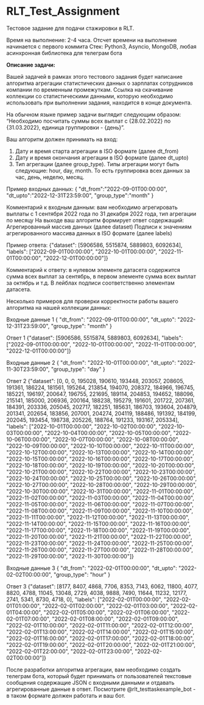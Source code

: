 # RLT_Test_Assignment

Тестовое задание для подачи стажировки в RLT.

Время на выполнение: 2-4 часа. Отсчет времени на выполнение начинается с первого коммита
Стек: Python3, Asyncio, MongoDB, любая асинхронная библиотека для телеграм бота

**Описание задачи:**

Вашей задачей в рамках этого тестового задания будет написание алгоритма агрегации статистических данных о зарплатах сотрудников компании по временным промежуткам. Ссылка на скачивание коллекции со статистическими данными, которую необходимо использовать при выполнении задания, находится в конце документа.

На обычном языке пример задачи выглядит следующим образом: 
“Необходимо посчитать суммы всех выплат с {28.02.2022} по {31.03.2022}, единица группировки - {день}”.

Ваш алгоритм должен принимать на вход:
1. Дату и время старта агрегации в ISO формате (далее dt_from)
2. Дату и время окончания агрегации в ISO формате (далее dt_upto)
3. Тип агрегации (далее group_type). Типы агрегации могут быть следующие: hour, day, month. То есть группировка всех данных за час, день, неделю, месяц.

Пример входных данных:
{
"dt_from":"2022-09-01T00:00:00",
"dt_upto":"2022-12-31T23:59:00",
"group_type":"month"
}

Комментарий к входным данным: вам необходимо агрегировать выплаты с 1 сентября 2022 года по 31 декабря 2022 года, тип агрегации по месяцу
На выходе ваш алгоритм формирует ответ содержащий:
Агрегированный массив данных (далее dataset)
Подписи к значениям агрегированного массива данных в ISO формате (далее labels)

Пример ответа:
{"dataset": [5906586, 5515874, 5889803, 6092634], "labels": ["2022-09-01T00:00:00", "2022-10-01T00:00:00", "2022-11-01T00:00:00", "2022-12-01T00:00:00"]}

Комментарий к ответу: в нулевом элементе датасета содержится сумма всех выплат за сентябрь, в первом элементе сумма всех выплат за октябрь и т.д. В лейблах подписи соответственно элементам датасета.

Несколько примеров для проверки корректности работы вашего алгоритма на нашей коллекции данных:

Входные данные 1
{
   "dt_from": "2022-09-01T00:00:00",
   "dt_upto": "2022-12-31T23:59:00",
   "group_type": "month"
}

Ответ 1
{"dataset": [5906586, 5515874, 5889803, 6092634],
"labels": ["2022-09-01T00:00:00", "2022-10-01T00:00:00", "2022-11-01T00:00:00", "2022-12-01T00:00:00"]}

Входные данные 2
{
   "dt_from": "2022-10-01T00:00:00",
   "dt_upto": "2022-11-30T23:59:00",
   "group_type": "day"
}

Ответ 2
{"dataset": [0, 0, 0, 195028, 190610, 193448, 203057, 208605, 191361, 186224, 181561, 195264, 213854, 194070,
            208372, 184966, 196745, 185221, 196197, 200647, 196755, 221695, 189114, 204853, 194652, 188096, 215141,
            185000, 206936, 200164, 188238, 195279, 191601, 201722, 207361, 184391, 203336, 205045, 202717, 182251,
            185631, 186703, 193604, 204879, 201341, 202654, 183856, 207001, 204274, 204119, 188486, 191392, 184199,
            202045, 193454, 198738, 205226, 188764, 191233, 193167, 205334],
"labels": ["2022-10-01T00:00:00", "2022-10-02T00:00:00", "2022-10-03T00:00:00", "2022-10-04T00:00:00",
           "2022-10-05T00:00:00", "2022-10-06T00:00:00", "2022-10-07T00:00:00", "2022-10-08T00:00:00",
           "2022-10-09T00:00:00", "2022-10-10T00:00:00", "2022-10-11T00:00:00", "2022-10-12T00:00:00",
           "2022-10-13T00:00:00", "2022-10-14T00:00:00", "2022-10-15T00:00:00", "2022-10-16T00:00:00",
           "2022-10-17T00:00:00", "2022-10-18T00:00:00", "2022-10-19T00:00:00", "2022-10-20T00:00:00",
           "2022-10-21T00:00:00", "2022-10-22T00:00:00", "2022-10-23T00:00:00", "2022-10-24T00:00:00",
           "2022-10-25T00:00:00", "2022-10-26T00:00:00", "2022-10-27T00:00:00", "2022-10-28T00:00:00",
           "2022-10-29T00:00:00", "2022-10-30T00:00:00", "2022-10-31T00:00:00", "2022-11-01T00:00:00",
           "2022-11-02T00:00:00", "2022-11-03T00:00:00", "2022-11-04T00:00:00", "2022-11-05T00:00:00",
           "2022-11-06T00:00:00", "2022-11-07T00:00:00", "2022-11-08T00:00:00", "2022-11-09T00:00:00",
           "2022-11-10T00:00:00", "2022-11-11T00:00:00", "2022-11-12T00:00:00", "2022-11-13T00:00:00",
           "2022-11-14T00:00:00", "2022-11-15T00:00:00", "2022-11-16T00:00:00", "2022-11-17T00:00:00",
           "2022-11-18T00:00:00", "2022-11-19T00:00:00", "2022-11-20T00:00:00", "2022-11-21T00:00:00",
           "2022-11-22T00:00:00", "2022-11-23T00:00:00", "2022-11-24T00:00:00", "2022-11-25T00:00:00",
           "2022-11-26T00:00:00", "2022-11-27T00:00:00", "2022-11-28T00:00:00", "2022-11-29T00:00:00",
           "2022-11-30T00:00:00"]}


Входные данные 3
{
   "dt_from": "2022-02-01T00:00:00",
   "dt_upto": "2022-02-02T00:00:00",
   "group_type": "hour"
}

Ответ 3
{"dataset": [8177, 8407, 4868, 7706, 8353, 7143, 6062, 11800, 4077, 8820, 4788, 11045, 13048, 2729, 4038, 9888,
            7490, 11644, 11232, 12177, 2741, 5341, 8730, 4718, 0],
"labels": ["2022-02-01T00:00:00", "2022-02-01T01:00:00", "2022-02-01T02:00:00", "2022-02-01T03:00:00",
           "2022-02-01T04:00:00", "2022-02-01T05:00:00", "2022-02-01T06:00:00", "2022-02-01T07:00:00",
           "2022-02-01T08:00:00", "2022-02-01T09:00:00", "2022-02-01T10:00:00", "2022-02-01T11:00:00",
           "2022-02-01T12:00:00", "2022-02-01T13:00:00", "2022-02-01T14:00:00", "2022-02-01T15:00:00",
           "2022-02-01T16:00:00", "2022-02-01T17:00:00", "2022-02-01T18:00:00", "2022-02-01T19:00:00",
           "2022-02-01T20:00:00", "2022-02-01T21:00:00", "2022-02-01T22:00:00", "2022-02-01T23:00:00",
           "2022-02-02T00:00:00"]}

После разработки алгоритма агрегации, вам необходимо создать телеграм бота, который будет принимать от пользователей текстовые сообщения содержащие JSON с входными данными и отдавать агрегированные данные в ответ. Посмотрите @rlt_testtaskexample_bot - в таком формате должен работать и ваш бот.
